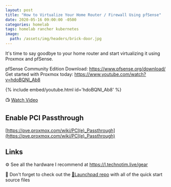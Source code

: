 ```yaml
---
layout: post
title: "How to Virtualize Your Home Router / Firewall Using pfSense"
date: 2020-05-16 09:00:00 -0500
categories: homelab
tags: homelab rancher kubernetes
image:
  path: /assets/img/headers/brick-door.jpg
---
```


It's time to say goodbye to your home router and start virtualizing it using Proxmox and pfSense.

pfSense Community Edition Download: <https://www.pfsense.org/download/>
Get started with Proxmox today: <https://www.youtube.com/watch?v=hdoBQNI_Ab8>

{% include embed/youtube.html id='hdoBQNI_Ab8' %}

📺 [Watch Video](https://www.youtube.com/watch?v=hdoBQNI_Ab8)

## Enable PCI Passthrough

[https://pve.proxmox.com/wiki/PCI(e)_Passthrough](https://pve.proxmox.com/wiki/PCI(e)_Passthrough)

## Links

⚙️ See all the hardware I recommend at <https://l.technotim.live/gear>

🚀 Don't forget to check out the [🚀Launchpad repo](https://l.technotim.live/quick-start) with all of the quick start source files

